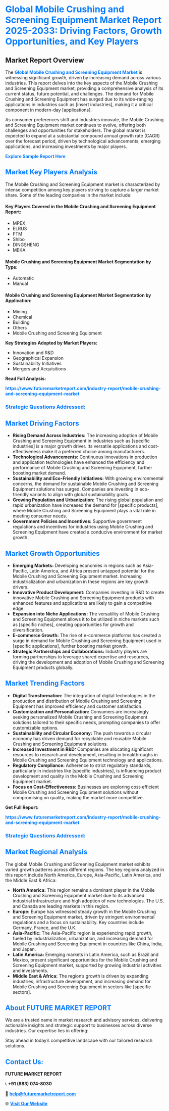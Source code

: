 <h1 style="color: #007BFF;">Global Mobile Crushing and Screening Equipment Market Report 2025-2033: Driving Factors, Growth Opportunities, and Key Players</h1>

<section id="overview">
<h2>Market Report Overview</h2>
<p>The <a href="https://www.futuremarketreport.com/industry-report/mobile-crushing-and-screening-equipment-market" style="color: #007BFF; text-decoration: none;"><strong>Global Mobile Crushing and Screening Equipment Market</strong></a> is witnessing significant growth, driven by increasing demand across various industries. This report delves into the key aspects of the Mobile Crushing and Screening Equipment market, providing a comprehensive analysis of its current status, future potential, and challenges. The demand for Mobile Crushing and Screening Equipment has surged due to its wide-ranging applications in industries such as [insert industries], making it a critical component in modern-day [applications].</p>
<p>As consumer preferences shift and industries innovate, the Mobile Crushing and Screening Equipment market continues to evolve, offering both challenges and opportunities for stakeholders. The global market is expected to expand at a substantial compound annual growth rate (CAGR) over the forecast period, driven by technological advancements, emerging applications, and increasing investments by major players.</p>
</section>

<section id="overview">
<p><a href="https://www.futuremarketreport.com/request-sample/reportId=128258" style="color: #007BFF; text-decoration: none;"><strong>Explore Sample Report Here</strong></a></p>
</section>

<section id="key-players">
<h2 style="color: #007BFF;">Market Key Players Analysis</h2>
<p>The Mobile Crushing and Screening Equipment market is characterized by intense competition among key players striving to capture a larger market share. Some of the leading companies in the market include:</p>
<h4>Key Players Covered in the Mobile Crushing and Screening Equipment Report:</h4>
<ul><li>MPEX</li><li>ELRUS</li><li>FTM</li><li>Shibo</li><li>DINGSHENG</li><li>MEKA</li></ul>
<h4>Mobile Crushing and Screening Equipment Market Segmentation by Type:</h4>
<ul><li>Automatic</li><li>Manual</li></ul>

<h4>Mobile Crushing and Screening Equipment Market Segmentation by Application:</h4>
<ul><li>Mining</li><li>Chemical</li><li>Building</li><li>Others</li><li>Mobile Crushing and Screening Equipment</li></ul>
<p><strong>Key Strategies Adopted by Market Players:</strong></p>
<ul>
<li>Innovation and R&D</li>
<li>Geographical Expansion</li>
<li>Sustainability Initiatives</li>
<li>Mergers and Acquisitions</li>
</ul>
</section>

<section>
<p><strong>Read Full Analysis: </strong></p><a href="https://www.futuremarketreport.com/industry-report/mobile-crushing-and-screening-equipment-market" style="color: #007BFF; text-decoration: none;"><strong>https://www.futuremarketreport.com/industry-report/mobile-crushing-and-screening-equipment-market</strong></a>
<h3 style="color: #007BFF;">Strategic Questions Addressed:</h3>
</section>

<section id="driving-factors">
<h2 style="color: #007BFF;">Market Driving Factors</h2>
<ul>
<li><strong>Rising Demand Across Industries:</strong> The increasing adoption of Mobile Crushing and Screening Equipment in industries such as [specific industries] is a major growth driver. Its versatile applications and cost-effectiveness make it a preferred choice among manufacturers.</li>
<li><strong>Technological Advancements:</strong> Continuous innovations in production and application technologies have enhanced the efficiency and performance of Mobile Crushing and Screening Equipment, further boosting market demand.</li>
<li><strong>Sustainability and Eco-Friendly Initiatives:</strong> With growing environmental concerns, the demand for sustainable Mobile Crushing and Screening Equipment solutions has surged. Companies are investing in eco-friendly variants to align with global sustainability goals.</li>
<li><strong>Growing Population and Urbanization:</strong> The rising global population and rapid urbanization have increased the demand for [specific products], where Mobile Crushing and Screening Equipment plays a vital role in meeting consumer needs.</li>
<li><strong>Government Policies and Incentives:</strong> Supportive government regulations and incentives for industries using Mobile Crushing and Screening Equipment have created a conducive environment for market growth.</li>
</ul>
</section>

<section id="growth-opportunities">
<h2 style="color: #007BFF;">Market Growth Opportunities</h2>
<ul>
<li><strong>Emerging Markets:</strong> Developing economies in regions such as Asia-Pacific, Latin America, and Africa present untapped potential for the Mobile Crushing and Screening Equipment market. Increasing industrialization and urbanization in these regions are key growth drivers.</li>
<li><strong>Innovative Product Development:</strong> Companies investing in R&D to create innovative Mobile Crushing and Screening Equipment products with enhanced features and applications are likely to gain a competitive edge.</li>
<li><strong>Expansion into Niche Applications:</strong> The versatility of Mobile Crushing and Screening Equipment allows it to be utilized in niche markets such as [specific niches], creating opportunities for growth and diversification.</li>
<li><strong>E-commerce Growth:</strong> The rise of e-commerce platforms has created a surge in demand for Mobile Crushing and Screening Equipment used in [specific applications], further boosting market growth.</li>
<li><strong>Strategic Partnerships and Collaborations:</strong> Industry players are forming partnerships to leverage shared expertise and resources, driving the development and adoption of Mobile Crushing and Screening Equipment products globally.</li>
</ul>
</section>

<section id="trending-factors">
<h2 style="color: #007BFF;">Market Trending Factors</h2>
<ul>
<li><strong>Digital Transformation:</strong> The integration of digital technologies in the production and distribution of Mobile Crushing and Screening Equipment has improved efficiency and customer satisfaction.</li>
<li><strong>Customization and Personalization:</strong> Consumers are increasingly seeking personalized Mobile Crushing and Screening Equipment solutions tailored to their specific needs, prompting companies to offer customizable options.</li>
<li><strong>Sustainability and Circular Economy:</strong> The push towards a circular economy has driven demand for recyclable and reusable Mobile Crushing and Screening Equipment solutions.</li>
<li><strong>Increased Investment in R&D:</strong> Companies are allocating significant resources to research and development, resulting in breakthroughs in Mobile Crushing and Screening Equipment technology and applications.</li>
<li><strong>Regulatory Compliance:</strong> Adherence to strict regulatory standards, particularly in industries like [specific industries], is influencing product development and quality in the Mobile Crushing and Screening Equipment market.</li>
<li><strong>Focus on Cost-Effectiveness:</strong> Businesses are exploring cost-efficient Mobile Crushing and Screening Equipment solutions without compromising on quality, making the market more competitive.</li>
</ul>
</section>

<section>
<p><strong>Get Full Report: </strong></p><a href="https://www.futuremarketreport.com/industry-report/mobile-crushing-and-screening-equipment-market" style="color: #007BFF; text-decoration: none;"><strong>https://www.futuremarketreport.com/industry-report/mobile-crushing-and-screening-equipment-market</strong></a>
<h3 style="color: #007BFF;">Strategic Questions Addressed:</h3>
</section>


<section id="regional-analysis">
<h2 style="color: #007BFF;">Market Regional Analysis</h2>
<p>The global Mobile Crushing and Screening Equipment market exhibits varied growth patterns across different regions. The key regions analyzed in this report include North America, Europe, Asia-Pacific, Latin America, and the Middle East & Africa:</p>
<ul>
<li><strong>North America:</strong> This region remains a dominant player in the Mobile Crushing and Screening Equipment market due to its advanced industrial infrastructure and high adoption of new technologies. The U.S. and Canada are leading markets in this region.</li>
<li><strong>Europe:</strong> Europe has witnessed steady growth in the Mobile Crushing and Screening Equipment market, driven by stringent environmental regulations and a focus on sustainability. Key countries include Germany, France, and the U.K.</li>
<li><strong>Asia-Pacific:</strong> The Asia-Pacific region is experiencing rapid growth, fueled by industrialization, urbanization, and increasing demand for Mobile Crushing and Screening Equipment in countries like China, India, and Japan.</li>
<li><strong>Latin America:</strong> Emerging markets in Latin America, such as Brazil and Mexico, present significant opportunities for the Mobile Crushing and Screening Equipment market, supported by growing industrial activities and investments.</li>
<li><strong>Middle East & Africa:</strong> The region’s growth is driven by expanding industries, infrastructure development, and increasing demand for Mobile Crushing and Screening Equipment in sectors like [specific sectors].</li>
</ul>
</section>

<footer>
<h2 style="color: #007BFF;">About FUTURE MARKET REPORT</h2>
<p>We are a trusted name in market research and advisory services, delivering actionable insights and strategic support to businesses across diverse industries. Our expertise lies in offering:</p>

<p>Stay ahead in today’s competitive landscape with our tailored research solutions.</p>

<h2 style="color: #007BFF;">Contact Us:</h2>
<p><strong>FUTURE MARKET REPORT</strong></p>
<p>📞 <strong>+91 (883) 074-8030</strong></p>
<p>📧 <strong><a href="mailto:help@futuremarketreport.com" style="color: #007BFF;">help@futuremarketreport.com</a></strong></p>
<p>🌐 <strong><a href="https://www.futuremarketreport.com/" style="color: #007BFF;">Visit Our Website</a></strong></p>
</footer>